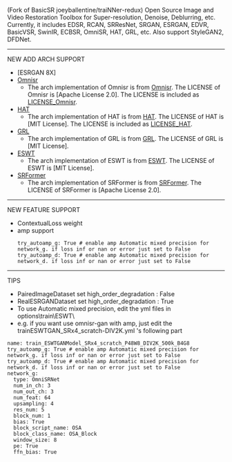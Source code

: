 (Fork of BasicSR joeyballentine/traiNNer-redux) Open Source Image and Video Restoration Toolbox for Super-resolution, Denoise, Deblurring, etc. Currently, it includes EDSR, RCAN, SRResNet, SRGAN, ESRGAN, EDVR, BasicVSR, SwinIR, ECBSR, OmniSR, HAT, GRL, etc. Also support StyleGAN2, DFDNet.

***************************
NEW ADD ARCH SUPPORT
- [ESRGAN 8X]
- [Omnisr](https://github.com/Francis0625/Omni-SR)
  - The arch implementation of Omnisr is from [Omnisr](https://github.com/Francis0625/Omni-SR). The LICENSE of Omnisr is [Apache License 2.0]. The LICENSE is included as [LICENSE_Omnisr](LICENSE/LICENSE_Omnisr).
- [HAT](https://github.com/XPixelGroup/HAT)
  - The arch implementation of HAT is from [HAT](https://github.com/XPixelGroup/HAT). The LICENSE of HAT is [MIT License]. The LICENSE is included as [LICENSE_HAT](LICENSE/LICENSE_HAT).
- [GRL](https://github.com/ofsoundof/GRL-Image-Restoration/tree/main)
  - The arch implementation of GRL is from [GRL](https://github.com/ofsoundof/GRL-Image-Restoration/tree/main). The LICENSE of GRL is [MIT License]. 
- [ESWT](https://github.com/Fried-Rice-Lab/FriedRiceLab)
  - The arch implementation of ESWT is from [ESWT](https://github.com/Fried-Rice-Lab/FriedRiceLab). The LICENSE of ESWT is [MIT License]. 
- [SRFormer](https://github.com/HVision-NKU/SRFormer)
  - The arch implementation of SRFormer is from [SRFormer](https://github.com/HVision-NKU/SRFormer). The LICENSE of SRFormer is [Apache License 2.0]. 

***************************
NEW FEATURE SUPPORT
-  ContextualLoss weight
- amp support
  ```
  try_autoamp_g: True # enable amp Automatic mixed precision for network_g. if loss inf or nan or error just set to False
  try_autoamp_d: True # enable amp Automatic mixed precision for network_d. if loss inf or nan or error just set to False
  ```
  
***************************
TIPS
- PairedImageDataset set high_order_degradation : False
- RealESRGANDataset set high_order_degradation : True
- To use Automatic mixed precision, edit the yml files in options\train\ESWT\ 
- e.g.  if you want use omnisr-gan with amp, just edit the trainESWTGAN_SRx4_scratch-DIV2K.yml 's following part
```
name: train_ESWTGANModel_SRx4_scratch_P48W8_DIV2K_500k_B4G8
try_autoamp_g: True # enable amp Automatic mixed precision for network_g. if loss inf or nan or error just set to False
try_autoamp_d: True # enable amp Automatic mixed precision for network_d. if loss inf or nan or error just set to False
network_g:
  type: OmniSRNet
  num_in_ch: 3
  num_out_ch: 3
  num_feat: 64
  upsampling: 4
  res_num: 5
  block_num: 1
  bias: True
  block_script_name: OSA
  block_class_name: OSA_Block
  window_size: 8
  pe: True
  ffn_bias: True
```
